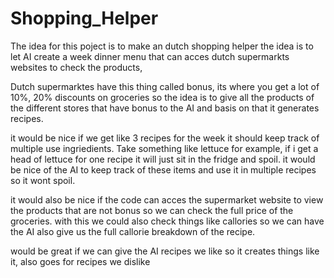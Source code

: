 # Shopping_Helper

The idea for this poject is to make an dutch shopping helper
the idea is to let AI create a week dinner menu that can acces dutch supermarkts websites to check the products,

Dutch supermarktes have this thing called bonus, its where you get a lot of 10%, 20% discounts on groceries so the idea is to give all the products of the different stores that have bonus to the AI and basis on that it generates recipes.

it would be nice if we get like 3 recipes for the week it should keep track of multiple use ingriedients. Take something like lettuce for example, if i get a head of lettuce for one recipe it will just sit in the fridge and spoil. it would be nice of the AI to keep track of these items and use it in multiple recipes so it wont spoil. 

it would also be nice if the code can acces the supermarket website to view the products that are not bonus so we can check the full price of the groceries. 
with this we could also check things like callories so we can have the AI also give us the full callorie breakdown of the recipe.

would be great if we can give the AI recipes we like so it creates things like it, also goes for recipes we dislike
